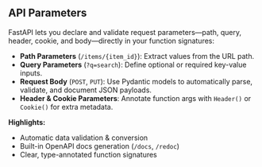 ## API Parameters

FastAPI lets you declare and validate request parameters—path, query, header, cookie, and body—directly in your function signatures:

- **Path Parameters** (`/items/{item_id}`): Extract values from the URL path.
- **Query Parameters** (`?q=search`): Define optional or required key-value inputs.
- **Request Body** (`POST`, `PUT`): Use Pydantic models to automatically parse, validate, and document JSON payloads.
- **Header & Cookie Parameters**: Annotate function args with `Header()` or `Cookie()` for extra metadata.

**Highlights:**  
- Automatic data validation & conversion  
- Built-in OpenAPI docs generation (`/docs`, `/redoc`)  
- Clear, type-annotated function signatures  
